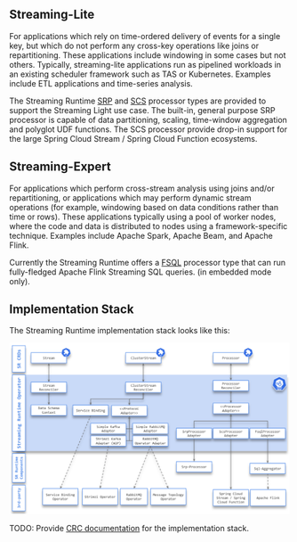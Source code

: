 
## Streaming-Lite

For applications which rely on time-ordered delivery of events for a single key, but which do not perform any cross-key operations like joins or repartitioning. 
These applications include windowing in some cases but not others. 
Typically, streaming-lite applications run as pipelined workloads in an existing scheduler framework such as TAS or Kubernetes. 
Examples include ETL applications and time-series analysis.

The Streaming Runtime [SRP](./architecture/processors/srp/overview.md) and [SCS](./architecture/processors/scs/overview.md) processor types are provided to support the Streaming Light use case. The built-in, general purpose SRP processor is capable of data partitioning, scaling, time-window aggregation and polyglot UDF functions. The SCS processor provide drop-in support for the large Spring Cloud Stream / Spring Cloud Function ecosystems.

## Streaming-Expert

For applications which perform cross-stream analysis using joins and/or repartitioning, or applications which may perform dynamic stream operations (for example, windowing based on data conditions rather than time or rows). These applications typically using a pool of worker nodes, where the code and data is distributed to nodes using a framework-specific technique. Examples include Apache Spark, Apache Beam, and Apache Flink.

Currently the Streaming Runtime offers a [FSQL](./architecture/processors/fsql/overview.md) processor type that can run fully-fledged Apache Flink Streaming SQL queries. (in embedded mode only).

## Implementation Stack

The Streaming Runtime implementation stack looks like this:

![](.//sr-tech-stack.svg)


TODO: Provide [CRC documentation](http://agilemodeling.com/artifacts/crcModel.htm) for the implementation stack.